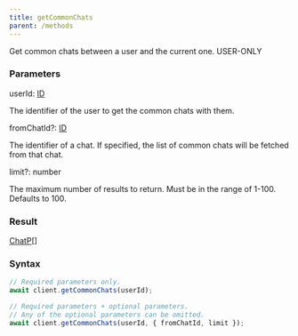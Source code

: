 ```yaml
---
title: getCommonChats
parent: /methods
---
```


Get common chats between a user and the current one.<span class="select-none"> <span class="inline-flex w-fit items-center"><span class="w-fit bg-dbt px-1.5 rounded-md select-none text-fgt text-[10px]">USER-ONLY</span></span> </span>

### Parameters 

<div class="flex flex-col gap-3"><div><div class="font-mono" id="p_userId" data-anchor><span class="font-bold">userId</span><span class="opacity-50">:</span> <a href="/types/id"  >ID</a></div><div class="pl-3"><div class="no-margin">

The identifier of the user to get the common chats with them.

</div></div></div><div class="flex flex-col gap-3"><div><div class="flex gap-2"><div class="font-mono p" id="p_fromChatId" data-anchor><span class="font-bold">fromChatId</span><span class="opacity-50"><span title="Optional" class="cursor-help">?</span>:</span> <a href="/types/id"  >ID</a></div></div><div class="pl-3"><div class="no-margin">

The identifier of a chat. If specified, the list of common chats will be fetched from that chat.

</div></div></div><div><div class="flex gap-2"><div class="font-mono p" id="p_limit" data-anchor><span class="font-bold">limit</span><span class="opacity-50"><span title="Optional" class="cursor-help">?</span>:</span> <span>number</span></div></div><div class="pl-3"><div class="no-margin">

The maximum number of results to return. Must be in the range of 1-100. Defaults to 100.

</div></div></div></div></div>

### Result 

<div class="font-mono"><a href="/types/chatp"  >ChatP</a><span class="opacity-50">[]</span></div>

### Syntax

```ts
// Required parameters only.
await client.getCommonChats(userId);

// Required parameters + optional parameters.
// Any of the optional parameters can be omitted.
await client.getCommonChats(userId, { fromChatId, limit });
```



